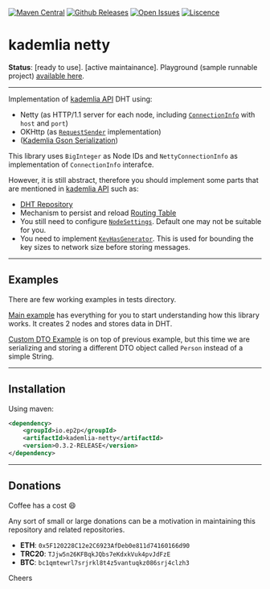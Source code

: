 [![Maven Central](https://maven-badges.herokuapp.com/maven-central/io.ep2p/kademlia-netty/badge.png?gav=true)](https://maven-badges.herokuapp.com/maven-central/io.ep2p/kademlia-netty)
[![Github Releases](https://badgen.net/github/release/ep2p/kademlia-netty)](https://github.com/ep2p/kademlia-netty/releases)
[![Open Issues](https://badgen.net/github/open-issues/ep2p/kademlia-netty)](https://github.com/ep2p/kademlia-netty/issues)
[![Liscence](https://badgen.net/github/license/ep2p/kademlia-netty)](https://github.com/ep2p/kademlia-netty/blob/main/LICENSE)

# kademlia netty
**Status**: [ready to use]. [active maintainance].
Playground (sample runnable project) [available here](https://github.com/ep2p/kademlia-netty-standalone-test).

---

Implementation of [kademlia API](https://github.com/ep2p/kademlia-api) DHT using:

- Netty (as HTTP/1.1 server for each node, including [`ConnectionInfo`](https://github.com/ep2p/kademlia-api#connectioninfo) with `host` and `port`)
- OKHttp (as [`RequestSender`](https://github.com/ep2p/kademlia-api#messagesender-interface) implementation)
- ([Kademlia Gson Serialization](https://github.com/ep2p/kademlia-serialization-gson))

This library uses `BigInteger` as Node IDs and `NettyConnectionInfo` as implementation of `ConnectionInfo` interafce.

However, it is still abstract, therefore you should implement some parts that are mentioned in [kademlia API](https://github.com/ep2p/kademlia-api) such as:

- [DHT Repository](https://github.com/ep2p/kademlia-api#dht)
- Mechanism to persist and reload [Routing Table](https://github.com/ep2p/kademlia-api#routingtable)
- You still need to configure [`NodeSettings`](https://github.com/ep2p/kademlia-api#configuration). Default one may not be suitable for you.
- You need to implement [`KeyHasGenerator`](https://github.com/ep2p/kademlia-api/blob/main/src/main/java/io/ep2p/kademlia/node/KeyHashGenerator.java).
    This is used for bounding the key sizes to network size before storing messages.
  



---

## Examples

There are few working examples in tests directory.

[Main example](https://github.com/ep2p/kademlia-netty/blob/main/src/test/java/io/ep2p/kademlia/netty/examples/Example.java) 
has everything for you to start understanding how this library works. It creates 2 nodes and stores data in DHT.

[Custom DTO Example](https://github.com/ep2p/kademlia-netty/blob/main/src/test/java/io/ep2p/kademlia/netty/examples/CustomDTOSerialization.java)
is on top of previous example, but this time we are serializing and storing a different DTO object called `Person` instead of a simple String.


---

## Installation

Using maven:

```xml
<dependency>
    <groupId>io.ep2p</groupId>
    <artifactId>kademlia-netty</artifactId>
    <version>0.3.2-RELEASE</version>
</dependency>
```


---

## Donations

Coffee has a cost :smile:

Any  sort of small or large donations can be a motivation in maintaining this repository and related repositories.

- **ETH**: `0x5F120228C12e2C6923AfDeb0e811d74160166d90`
- **TRC20**: `TJjw5n26KFBqkJQbs7eKdxkVuk4pvJdFzE`
- **BTC**: `bc1qmtewrl7srjrkl8t4z5vantuqkz086srj4clzh3`


Cheers
